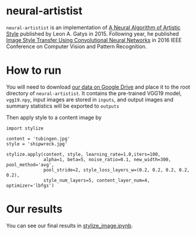 # neural-artistist

`neural-artistist` is an implementation of [A Neural Algorithm of Artistic Style](https://arxiv.org/pdf/1508.06576.pdf) published by Leon A. Gatys in 2015. Following year, he published [Image Style Transfer Using Convolutional Neural Networks](https://www.cv-foundation.org/openaccess/content_cvpr_2016/papers/Gatys_Image_Style_Transfer_CVPR_2016_paper.pdf) in 2016 IEEE Conference on Computer Vision and Pattern Recognition.
# How to run

You will need to download  [our data on Google Drive](https://drive.google.com/open?id=1rzTQRcquj63vCXT5xkue8sVcXjhf22t5) and place it to the root directory of `neural-artistist`. It contains the pre-trained VGG19 model, `vgg19.npy`, input images are stored in `inputs`, and output images and summary statistics will be exported to `outputs`

Then apply style to a content image by

    import stylize

    content = 'tubingen.jpg'
    style = 'shipwreck.jpg'

    stylize.apply(content, style, learning_rate=1.0,iters=100,
                  alpha=1, beta=5, noise_ratio=0.1, new_width=300, pool_method='avg',
                  pool_stride=2, style_loss_layers_w=(0.2, 0.2, 0.2, 0.2, 0.2),
                  style_num_layers=5, content_layer_num=4, optimizer='lbfgs')

# Our results

You can see our final results in [stylize_image.ipynb](stylize_image.ipynb).

